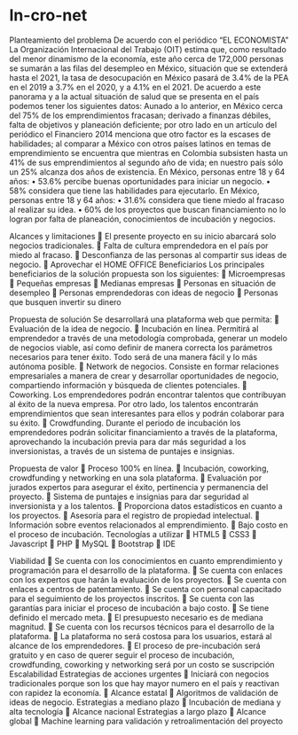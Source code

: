# In-cro-net

Planteamiento del problema
De acuerdo con el periódico “EL ECONOMISTA” La Organización Internacional del Trabajo (OIT) estima
que, como resultado del menor dinamismo de la economía, este año cerca de 172,000 personas se
sumarán a las filas del desempleo en México, situación que se extenderá hasta el 2021, la tasa de
desocupación en México pasará de 3.4% de la PEA en el 2019 a 3.7% en el 2020, y a 4.1% en el 2021.
De acuerdo a este panorama y a la actual situación de salud que se presenta en el país podemos tener
los siguientes datos:
Aunado a lo anterior, en México cerca del 75% de los emprendimientos fracasan; derivado a finanzas
débiles, falta de objetivos y planeación deficiente; por otro lado en un artículo del periódico el
Financiero 2014 menciona que otro factor es la escases de habilidades; al comparar a México con otros
países latinos en temas de emprendimiento se encuentra que mientras en Colombia subsisten hasta un
41% de sus emprendimientos al segundo año de vida; en nuestro país sólo un 25% alcanza dos años de
existencia.
En México, personas entre 18 y 64 años:
• 53.6% percibe buenas oportunidades para iniciar un negocio.
• 58% considera que tiene las habilidades para ejecutarlo.
En México, personas entre 18 y 64 años:
• 31.6% considera que tiene miedo al fracaso al realizar su idea.
• 60% de los proyectos que buscan financiamiento no lo logran por falta de planeación,
conocimientos de incubación y negocios.

Alcances y limitaciones
 El presente proyecto en su inicio abarcará solo negocios tradicionales.
 Falta de cultura emprendedora en el país por miedo al fracaso.
 Desconfianza de las personas al compartir sus ideas de negocio.
 Aprovechar el HOME OFFICE
Beneficiarios
Los principales beneficiarios de la solución propuesta son los siguientes:
 Microempresas
 Pequeñas empresas
 Medianas empresas
 Personas en situación de desempleo
 Personas emprendedoras con ideas de negocio
 Personas que busquen invertir su dinero

Propuesta de solución
Se desarrollará una plataforma web que permita:
 Evaluación de la idea de negocio.
 Incubación en línea. Permitirá al emprendedor a través de una metodología comprobada,
generar un modelo de negocios viable, así como definir de manera correcta los parámetros
necesarios para tener éxito. Todo será de una manera fácil y lo más autónoma posible.
 Network de negocios. Consiste en formar relaciones empresariales a manera de crear y
desarrollar oportunidades de negocio, compartiendo información y búsqueda de clientes
potenciales.
 Coworking. Los emprendedores podrán encontrar talentos que contribuyan al éxito de la nueva
empresa. Por otro lado, los talentos encontrarán emprendimientos que sean interesantes para
ellos y podrán colaborar para su éxito.
 Crowdfunding. Durante el periodo de incubación los emprendedores podrán solicitar
financiamiento a través de la plataforma, aprovechando la incubación previa para dar más
seguridad a los inversionistas, a través de un sistema de puntajes e insignias.

Propuesta de valor
 Proceso 100% en línea.
 Incubación, coworking, crowdfunding y networking en una sola plataforma.
 Evaluación por jurados expertos para asegurar el éxito, pertinencia y permanencia del proyecto.
 Sistema de puntajes e insignias para dar seguridad al inversionista y a los talentos.
 Proporciona datos estadísticos en cuanto a los proyectos.
 Asesoría para el registro de propiedad intelectual.
 Información sobre eventos relacionados al emprendimiento.
 Bajo costo en el proceso de incubación.
Tecnologías a utilizar
 HTML5
 CSS3
 Javascript
 PHP
 MySQL
 Bootstrap
 IDE

Viabilidad
 Se cuenta con los conocimientos en cuanto emprendimiento y programación para el desarrollo
de la plataforma.
 Se cuenta con enlaces con los expertos que harán la evaluación de los proyectos.
 Se cuenta con enlaces a centros de patentamiento.
 Se cuenta con personal capacitado para el seguimiento de los proyectos inscritos.
 Se cuenta con las garantías para iniciar el proceso de incubación a bajo costo.
 Se tiene definido el mercado meta.
 El presupuesto necesario es de mediana magnitud.
 Se cuenta con los recursos técnicos para el desarrollo de la plataforma.
 La plataforma no será costosa para los usuarios, estará al alcance de los emprendedores.
 El proceso de pre-incubación será gratuito y en caso de querer seguir el proceso de incubación,
crowdfunding, coworking y networking será por un costo se suscripción
Escalabilidad
Estrategias de acciones urgentes
 Iniciará con negocios tradicionales porque son los que hay mayor numero en el país y reactivan
con rapidez la economía.
 Alcance estatal
 Algoritmos de validación de ideas de negocio.
Estrategias a mediano plazo
 Incubación de mediana y alta tecnología
 Alcance nacional
Estrategias a largo plazo
 Alcance global
 Machine learning para validación y retroalimentación del proyecto
